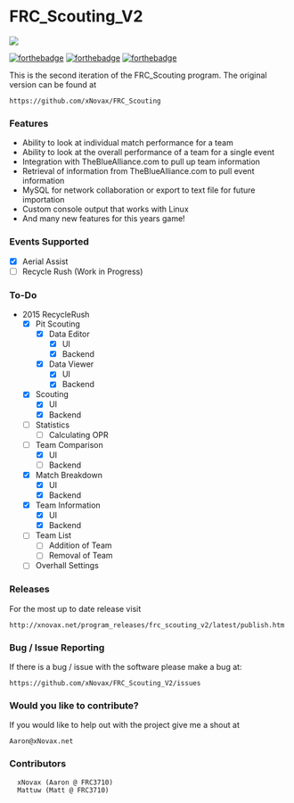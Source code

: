FRC_Scouting_V2
===============

![](http://xnovax.net/wp-content/uploads/2015/04/RecycleRush_Scouting_UI.png)

[![forthebadge](http://forthebadge.com/images/badges/gluten-free.svg)](http://forthebadge.com)
[![forthebadge](http://forthebadge.com/images/badges/powered-by-oxygen.svg)](http://forthebadge.com)
[![forthebadge](http://forthebadge.com/images/badges/designed-in-ms-paint.svg)](http://forthebadge.com)

  This is the second iteration of the FRC_Scouting program. The original version can be found at
  
  ```
  https://github.com/xNovax/FRC_Scouting
  ```
### Features
- Ability to look at individual match performance for a team
- Ability to look at the overall performance of a team for a single event
- Integration with TheBlueAlliance.com to pull up team information
- Retrieval of information from TheBlueAlliance.com to pull event information
- MySQL for network collaboration or export to text file for future importation
- Custom console output that works with Linux
- And many new features for this years game!
  
### Events Supported
- [x] Aerial Assist
- [ ] Recycle Rush (Work in Progress)

### To-Do
- 2015 RecycleRush
  - [x] Pit Scouting
    - [x] Data Editor
        - [x] UI
        - [x] Backend
    - [x] Data Viewer
        - [x] UI
        - [x] Backend
  - [x] Scouting
    - [x] UI
    - [x] Backend
  - [ ] Statistics
    - [ ] Calculating OPR
  - [ ] Team Comparison
    - [x] UI
    - [ ] Backend
  - [x] Match Breakdown
    - [x] UI
    - [x] Backend
  - [x] Team Information
    - [x] UI
    - [x] Backend
  - [ ] Team List
    - [ ] Addition of Team
    - [ ] Removal of Team
  - [ ] Overhall Settings

### Releases
For the most up to date release visit
```
http://xnovax.net/program_releases/frc_scouting_v2/latest/publish.htm
```

### Bug / Issue Reporting

If there is a bug / issue with the software please make a bug at:
```
https://github.com/xNovax/FRC_Scouting_V2/issues
```

### Would you like to contribute?

If you would like to help out with the project give me a shout at 

```
Aaron@xNovax.net
```

### Contributors
```
  xNovax (Aaron @ FRC3710)
  Mattuw (Matt @ FRC3710)
```

